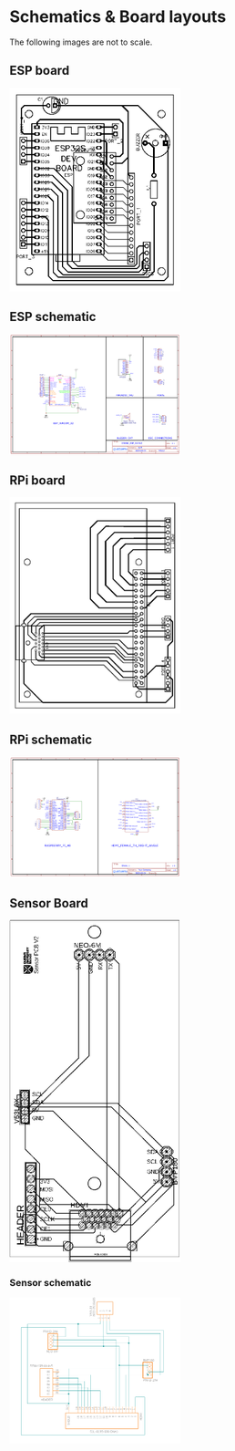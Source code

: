# Schematics & Board layouts

The following images are not to scale.

## ESP board

<img width="300" src="PCBs/ESP_BOARD/PCB_ESP_SHIELD_PCB_2023-06-13.png">

## ESP schematic

<img width="300" src="PCBs/ESP_BOARD/Schematic_DRONE_ESP_SHIELD_2023-06-05.png">

## RPi board

<img width="300" src="PCBs/PI_BOARD/PCB_PCB_DRONE_RPI_SHIELD_2023-06-18.png">

## RPi schematic

<img width="300" src="PCBs/PI_BOARD/Schematic_DRONE_RPI_SHIELD_2023-06-18.png">

## Sensor Board

<img width="300" height = "600" src="PCBs/SENSOR_BOARD_V4/SCHEMATICS/Sensor Board Layout.png">

### Sensor schematic

<img width="300" src="PCBs/SENSOR_BOARD_V4/SCHEMATICS/Sensor board schematic image.png">
